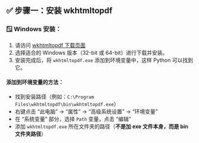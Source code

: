## ✅ 步骤一：安装 wkhtmltopdf

### 🪟 Windows 安装：

1. 请访问 [wkhtmltopdf 下载页面](https://wkhtmltopdf.org/downloads.html)
2. 选择适合的 Windows 版本（32-bit 或 64-bit）进行下载并安装。
3. 安装完成后，将 `wkhtmltopdf.exe` 添加到环境变量中，这样 Python 可以找到它。

#### 添加到环境变量的方法：

- 找到安装路径（例如：`C:\Program Files\wkhtmltopdf\bin\wkhtmltopdf.exe`）
- 右键点击 “此电脑” → “属性” → “高级系统设置” → “环境变量”
- 在 “系统变量” 部分，选择 `Path` 变量，点击 “编辑”
- 添加 `wkhtmltopdf.exe` 所在文件夹的路径（**不是加 exe 文件本身，而是 bin 文件夹路径**）

